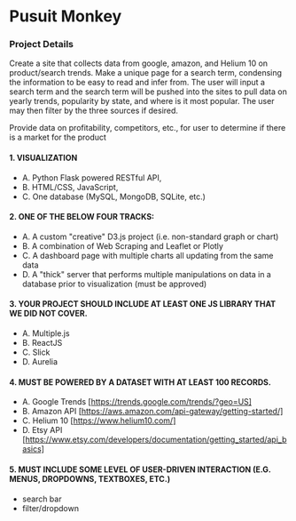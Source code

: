 # Pusuit Monkey
### Project Details
Create a site that collects data from google, amazon, and Helium 10 on product/search trends. Make a unique page for a search term, condensing the information to be easy to read and infer from. The user will input a search term and the search term will be pushed into the sites to pull data on yearly trends, popularity by state, and where is it most popular. The user may then filter by the three sources if desired.

Provide data on profitability, competitors, etc., for user to determine if there is a market for the product

#### 1.	VISUALIZATION
- A.	Python Flask powered RESTful API, 
- B.	HTML/CSS, JavaScript, 
- C.	One database (MySQL, MongoDB, SQLite, etc.)
#### 2.	ONE OF THE BELOW FOUR TRACKS: 
- A.	A custom "creative" D3.js project (i.e. non-standard graph or chart)
- B.	A combination of Web Scraping and Leaflet or Plotly
- C.	A dashboard page with multiple charts all updating from the same data
- D.	A "thick" server that performs multiple manipulations on data in a database prior to visualization (must be approved)
#### 3.	YOUR PROJECT SHOULD INCLUDE AT LEAST ONE JS LIBRARY THAT WE DID NOT COVER.
- A.	Multiple.js
- B.	ReactJS
- C.	Slick
- D.	Aurelia
#### 4.	MUST BE POWERED BY A DATASET WITH AT LEAST 100 RECORDS. 
- A. Google Trends [https://trends.google.com/trends/?geo=US]
- B. Amazon API [https://aws.amazon.com/api-gateway/getting-started/]
- C. Helium 10 [https://www.helium10.com/]
- D. Etsy API [https://www.etsy.com/developers/documentation/getting_started/api_basics]
#### 5.	MUST INCLUDE SOME LEVEL OF USER-DRIVEN INTERACTION (E.G. MENUS, DROPDOWNS, TEXTBOXES, ETC.)
- search bar
- filter/dropdown


